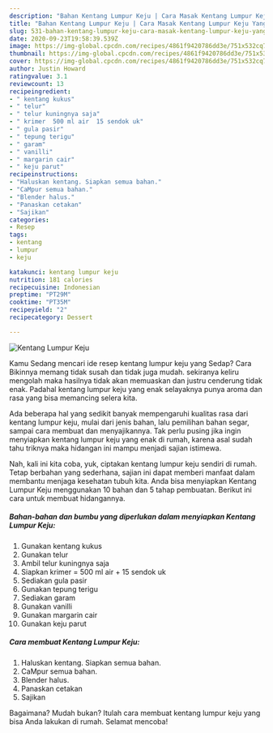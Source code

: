 ```yaml
---
description: "Bahan Kentang Lumpur Keju | Cara Masak Kentang Lumpur Keju Yang Lezat Sekali"
title: "Bahan Kentang Lumpur Keju | Cara Masak Kentang Lumpur Keju Yang Lezat Sekali"
slug: 531-bahan-kentang-lumpur-keju-cara-masak-kentang-lumpur-keju-yang-lezat-sekali
date: 2020-09-23T19:58:39.539Z
image: https://img-global.cpcdn.com/recipes/4861f9420786dd3e/751x532cq70/kentang-lumpur-keju-foto-resep-utama.jpg
thumbnail: https://img-global.cpcdn.com/recipes/4861f9420786dd3e/751x532cq70/kentang-lumpur-keju-foto-resep-utama.jpg
cover: https://img-global.cpcdn.com/recipes/4861f9420786dd3e/751x532cq70/kentang-lumpur-keju-foto-resep-utama.jpg
author: Justin Howard
ratingvalue: 3.1
reviewcount: 13
recipeingredient:
- " kentang kukus"
- " telur"
- " telur kuningnya saja"
- " krimer  500 ml air  15 sendok uk"
- " gula pasir"
- " tepung terigu"
- " garam"
- " vanilli"
- " margarin cair"
- " keju parut"
recipeinstructions:
- "Haluskan kentang. Siapkan semua bahan."
- "CaMpur semua bahan."
- "Blender halus."
- "Panaskan cetakan"
- "Sajikan"
categories:
- Resep
tags:
- kentang
- lumpur
- keju

katakunci: kentang lumpur keju 
nutrition: 181 calories
recipecuisine: Indonesian
preptime: "PT29M"
cooktime: "PT35M"
recipeyield: "2"
recipecategory: Dessert

---
```



![Kentang Lumpur Keju](https://img-global.cpcdn.com/recipes/4861f9420786dd3e/751x532cq70/kentang-lumpur-keju-foto-resep-utama.jpg)

Kamu Sedang mencari ide resep kentang lumpur keju yang Sedap? Cara Bikinnya memang tidak susah dan tidak juga mudah. sekiranya keliru mengolah maka hasilnya tidak akan memuaskan dan justru cenderung tidak enak. Padahal kentang lumpur keju yang enak selayaknya punya aroma dan rasa yang bisa memancing selera kita.

Ada beberapa hal yang sedikit banyak mempengaruhi kualitas rasa dari kentang lumpur keju, mulai dari jenis bahan, lalu pemilihan bahan segar, sampai cara membuat dan menyajikannya. Tak perlu pusing jika ingin menyiapkan kentang lumpur keju yang enak di rumah, karena asal sudah tahu triknya maka hidangan ini mampu menjadi sajian istimewa.




Nah, kali ini kita coba, yuk, ciptakan kentang lumpur keju sendiri di rumah. Tetap berbahan yang sederhana, sajian ini dapat memberi manfaat dalam membantu menjaga kesehatan tubuh kita. Anda bisa menyiapkan Kentang Lumpur Keju menggunakan 10 bahan dan 5 tahap pembuatan. Berikut ini cara untuk membuat hidangannya.

<!--inarticleads1-->

##### Bahan-bahan dan bumbu yang diperlukan dalam menyiapkan Kentang Lumpur Keju:

1. Gunakan  kentang kukus
1. Gunakan  telur
1. Ambil  telur kuningnya saja
1. Siapkan  krimer = 500 ml air + 15 sendok uk
1. Sediakan  gula pasir
1. Gunakan  tepung terigu
1. Sediakan  garam
1. Gunakan  vanilli
1. Gunakan  margarin cair
1. Gunakan  keju parut




<!--inarticleads2-->

##### Cara membuat Kentang Lumpur Keju:

1. Haluskan kentang. Siapkan semua bahan.
1. CaMpur semua bahan.
1. Blender halus.
1. Panaskan cetakan
1. Sajikan




Bagaimana? Mudah bukan? Itulah cara membuat kentang lumpur keju yang bisa Anda lakukan di rumah. Selamat mencoba!

